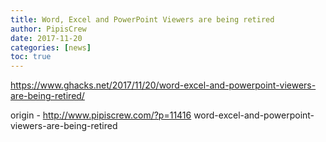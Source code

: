 ```yaml
---
title: Word, Excel and PowerPoint Viewers are being retired
author: PipisCrew
date: 2017-11-20
categories: [news]
toc: true
---
```


https://www.ghacks.net/2017/11/20/word-excel-and-powerpoint-viewers-are-being-retired/

origin - http://www.pipiscrew.com/?p=11416 word-excel-and-powerpoint-viewers-are-being-retired